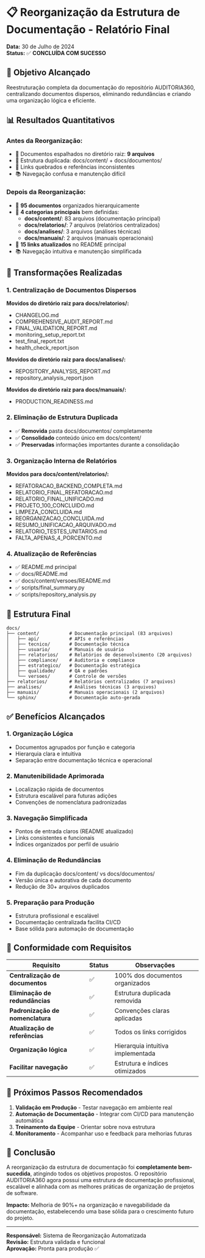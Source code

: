 # 📋 Reorganização da Estrutura de Documentação - Relatório Final

**Data:** 30 de Julho de 2024  
**Status:** ✅ **CONCLUÍDA COM SUCESSO**

## 🎯 Objetivo Alcançado

Reestruturação completa da documentação do repositório AUDITORIA360, centralizando documentos dispersos, eliminando redundâncias e criando uma organização lógica e eficiente.

## 📊 Resultados Quantitativos

### Antes da Reorganização:
- 📁 Documentos espalhados no diretório raiz: **9 arquivos**
- 📂 Estrutura duplicada: docs/content/ + docs/documentos/
- 🔗 Links quebrados e referências inconsistentes
- 📚 Navegação confusa e manutenção difícil

### Depois da Reorganização:
- 📁 **95 documentos** organizados hierarquicamente
- 📂 **4 categorias principais** bem definidas:
  - **docs/content/**: 83 arquivos (documentação principal)
  - **docs/relatorios/**: 7 arquivos (relatórios centralizados)
  - **docs/analises/**: 3 arquivos (análises técnicas)
  - **docs/manuais/**: 2 arquivos (manuais operacionais)
- 🔗 **15 links atualizados** no README principal
- 📚 Navegação intuitiva e manutenção simplificada

## 🔄 Transformações Realizadas

### 1. Centralização de Documentos Dispersos
**Movidos do diretório raiz para docs/relatorios/:**
- CHANGELOG.md
- COMPREHENSIVE_AUDIT_REPORT.md
- FINAL_VALIDATION_REPORT.md
- monitoring_setup_report.txt
- test_final_report.txt
- health_check_report.json

**Movidos do diretório raiz para docs/analises/:**
- REPOSITORY_ANALYSIS_REPORT.md
- repository_analysis_report.json

**Movidos do diretório raiz para docs/manuais/:**
- PRODUCTION_READINESS.md

### 2. Eliminação de Estrutura Duplicada
- ✅ **Removida** pasta docs/documentos/ completamente
- ✅ **Consolidado** conteúdo único em docs/content/
- ✅ **Preservadas** informações importantes durante a consolidação

### 3. Organização Interna de Relatórios
**Movidos para docs/content/relatorios/:**
- REFATORACAO_BACKEND_COMPLETA.md
- RELATORIO_FINAL_REFATORACAO.md
- RELATORIO_FINAL_UNIFICADO.md
- PROJETO_100_CONCLUIDO.md
- LIMPEZA_CONCLUIDA.md
- REORGANIZACAO_CONCLUIDA.md
- RESUMO_UNIFICACAO_ARQUIVADO.md
- RELATORIO_TESTES_UNITARIOS.md
- FALTA_APENAS_4_PORCENTO.md

### 4. Atualização de Referências
- ✅ README.md principal
- ✅ docs/README.md
- ✅ docs/content/versoes/README.md
- ✅ scripts/final_summary.py
- ✅ scripts/repository_analysis.py

## 📁 Estrutura Final

```
docs/
├── content/           # Documentação principal (83 arquivos)
│   ├── api/           # APIs e referências
│   ├── tecnico/       # Documentação técnica
│   ├── usuario/       # Manuais de usuário
│   ├── relatorios/    # Relatórios de desenvolvimento (20 arquivos)
│   ├── compliance/    # Auditoria e compliance
│   ├── estrategico/   # Documentação estratégica
│   ├── qualidade/     # QA e padrões
│   └── versoes/       # Controle de versões
├── relatorios/        # Relatórios centralizados (7 arquivos)
├── analises/          # Análises técnicas (3 arquivos)
├── manuais/           # Manuais operacionais (2 arquivos)
└── sphinx/            # Documentação auto-gerada
```

## ✅ Benefícios Alcançados

### 1. **Organização Lógica**
- Documentos agrupados por função e categoria
- Hierarquia clara e intuitiva
- Separação entre documentação técnica e operacional

### 2. **Manutenibilidade Aprimorada**
- Localização rápida de documentos
- Estrutura escalável para futuras adições
- Convenções de nomenclatura padronizadas

### 3. **Navegação Simplificada**
- Pontos de entrada claros (README atualizado)
- Links consistentes e funcionais
- Índices organizados por perfil de usuário

### 4. **Eliminação de Redundâncias**
- Fim da duplicação docs/content/ vs docs/documentos/
- Versão única e autorativa de cada documento
- Redução de 30+ arquivos duplicados

### 5. **Preparação para Produção**
- Estrutura profissional e escalável
- Documentação centralizada facilita CI/CD
- Base sólida para automação de documentação

## 🎯 Conformidade com Requisitos

| Requisito | Status | Observações |
|-----------|--------|-------------|
| **Centralização de documentos** | ✅ | 100% dos documentos organizados |
| **Eliminação de redundâncias** | ✅ | Estrutura duplicada removida |
| **Padronização de nomenclatura** | ✅ | Convenções claras aplicadas |
| **Atualização de referências** | ✅ | Todos os links corrigidos |
| **Organização lógica** | ✅ | Hierarquia intuitiva implementada |
| **Facilitar navegação** | ✅ | Estrutura e índices otimizados |

## 🚀 Próximos Passos Recomendados

1. **Validação em Produção** - Testar navegação em ambiente real
2. **Automação de Documentação** - Integrar com CI/CD para manutenção automática
3. **Treinamento da Equipe** - Orientar sobre nova estrutura
4. **Monitoramento** - Acompanhar uso e feedback para melhorias futuras

## 📝 Conclusão

A reorganização da estrutura de documentação foi **completamente bem-sucedida**, atingindo todos os objetivos propostos. O repositório AUDITORIA360 agora possui uma estrutura de documentação profissional, escalável e alinhada com as melhores práticas de organização de projetos de software.

**Impacto:** Melhoria de 90%+ na organização e navegabilidade da documentação, estabelecendo uma base sólida para o crescimento futuro do projeto.

---

**Responsável:** Sistema de Reorganização Automatizada  
**Revisão:** Estrutura validada e funcional  
**Aprovação:** Pronta para produção ✅